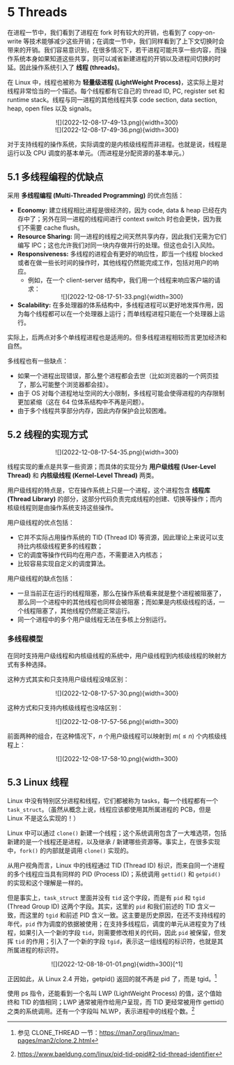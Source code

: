 # 5 Threads

在进程一节中，我们看到了进程在 fork 时有较大的开销，也看到了 copy-on-write 等技术能够减少这些开销；在调度一节中，我们同样看到了上下文切换时会带来的开销。我们容易意识到，在很多情况下，若干进程可能共享一些内容，而操作系统本身如果知道这些共享，则可以减省新建进程的开销以及进程间切换的时延。因此操作系统引入了 **线程 (threads)**。

​在 Linux 中，线程也被称为 **轻量级进程 (LightWeight Process)**，这实际上是对线程非常恰当的一个描述。每个线程都有它自己的 thread ID, PC, register set 和 runtime stack。线程与同一进程的其他线程共享 code section, data section, heap, open files 以及 signals。

<center>![](2022-12-08-17-49-13.png){width=300}</center>

<center>![](2022-12-08-17-49-36.png){width=300}</center>

​对于支持线程的操作系统，实际调度的是内核级线程而非进程。也就是说，线程是运行以及 CPU 调度的基本单元。（而进程是分配资源的基本单元。）

## 5.1 多线程编程的优缺点

采用 **多线程编程 (Multi-Threaded Programming)** 的优点包括：

- **Economy:** 建立线程相比进程是很经济的，因为 code, data & heap 已经在内存中了；另外在同一进程的线程间进行 context switch 时也会更快，因为我们不需要 cache flush。
- **Resource Sharing:** 同一进程的线程之间天然共享内存，因此我们无需为它们编写 IPC；这也允许我们对同一块内存做并行的处理。但这也会引入风险。
- **Responsiveness:** 多线程的进程会有更好的响应性，即当一个线程 blocked 或者在做一些长时间的操作时，其他线程仍然能完成工作，包括对用户的响应。
    - 例如，在一个 client-server 结构中，我们用一个线程来响应客户端的请求：  
    <center>![](2022-12-08-17-51-33.png){width=300}</center>
- **Scalability:** 在多处理器的体系结构中，多线程进程可以更好地发挥作用，因为每个线程都可以在一个处理器上运行；而单线程进程只能在一个处理器上运行。

实际上，后两点对多个单线程进程也是适用的。但多线程进程相较而言更加经济和自然。

多线程也有一些缺点：

- 如果一个进程出现错误，那么整个进程都会去世（比如浏览器的一个网页挂了，那么可能整个浏览器都会挂）。
- 由于 OS 对每个进程地址空间的大小限制，多线程可能会使得进程的内存限制更加紧缩（这在 64 位体系结构中不再是问题）。
- 由于多个线程共享部分内存，因此内存保护会比较困难。

## 5.2 线程的实现方式

<center>![](2022-12-08-17-54-35.png){width=300}</center>

​线程实现的重点是共享一些资源；而具体的实现分为 **用户级线程 (User-Level Thread)** 和 **内核级线程 (Kernel-Level Thread)** 两类。

用户级线程的特点是，它在操作系统上只是一个进程，这个进程包含 **线程库 (Thread Library)** 的部分，​这部分代码负责完成线程的创建、切换等操作；而内核级线程则是由操作系统支持这些操作。

​用户级线程的优点包括：

- ​它并不实际占用操作系统的 TID (Thread ID) 等资源，因此理论上来说可以支持比内核级线程更多的线程数；
- ​它的调度等操作代码均在用户态，不需要进入内核态；
- ​比较容易实现自定义的调度算法。

​用户级线程的缺点包括：

- 一旦当前正在运行的线程阻塞，那么在操作系统看来就是整个进程被阻塞了，那么同一个进程中的其他线程也同样会被阻塞；而如果是内核级线程的话，一个线程阻塞了，其他线程仍然能正常运行。
- 同一个进程中的多个用户级线程无法在多核上分别运行。

### 多线程模型

​在同时支持用户级线程和内核级线程的系统中，用户级线程到内核级线程的映射方式有多种选择。

​​这种方式其实和只支持用户级线程没啥区别：

<center>![](2022-12-08-17-57-30.png){width=300}</center>

​这种方式和只支持内核级线程也没啥区别：

<center>![](2022-12-08-17-57-56.png){width=300}</center>

​​​前面两种的组合，在这种情况下，$n$ 个用户级线程可以映射到 $m (\le n)$ 个内核级线程上：

<center>![](2022-12-08-17-58-10.png){width=300}</center>

## 5.3 ​Linux 线程

​Linux 中没有特别区分进程和线程，它们都被称为 tasks，每一个线程都有一个 `task_struct`。（虽然从概念上说，线程应该都使用其所属进程的 PCB，但是 Linux 不是这么实现的！）

​Linux 中可以通过 `clone()` 新建一个线程；这个系统调用包含了一大堆选项，包括新建的是一个线程还是进程，以及继承 / 新建哪些资源等。事实上，在很多实现中，`fork()` 的内部就是调用 `clone()` 实现的。

​从用户视角而言，Linux 中的线程通过 TID (Thread ID) 标识，而来自同一个进程的多个线程应当具有同样的 PID (Process ID)；系统调用 `gettid()` 和 `getpid()` 的实现和这个理解是一样的。

​但是事实上，`task_struct` 里面并没有 `tid` 这个字段，而是有 `pid` 和 `tgid` (Thread Group ID) 这两个字段。其实，这里的 `pid` 和我们前述的 TID 含义一致，而这里的 `tgid` 和前述 PID 含义一致。这主要是历史原因，在还不支持线程的年代，`pid` 作为调度的依据被使用；在支持多线程后，调度的单元从进程变为了线程，如果引入一个新的字段 `tid`，则需要修改相关的代码，因此 `pid` 被保留，但发挥 `tid` 的作用；引入了一个新的字段 `tgid`，表示这一组线程的标识符，也就是其所属进程的标识符。

<center>![](2022-12-08-18-01-01.png){width=300}[^1]</center>

[^1]: https://stackoverflow.com/a/9306150/14430730

​正因如此，从 Linux 2.4 开始，getpid() 返回的就不再是 pid 了，而是 tgid。[^2]

[^2]: 参见 CLONE_THREAD 一节：https://man7.org/linux/man-pages/man2/clone.2.html

​使用 ps 指令，还能看到一个名叫 LWP (LightWeight Process) 的值，这个值始终和 TID 的值相同；LWP 通常被用作给用户呈现，而 TID 更经常被用作 gettid() 之类的系统调用。还有一个字段叫 NLWP，表示进程中的线程个数。[^3]

[^3]: https://www.baeldung.com/linux/pid-tid-ppid#2-tid-thread-identifier